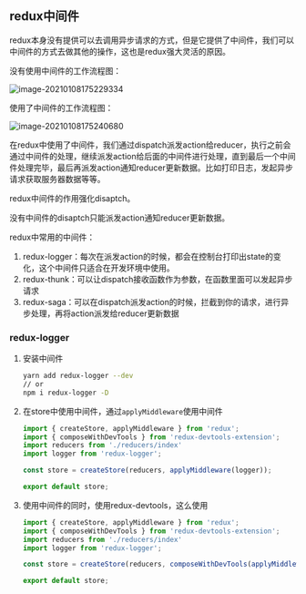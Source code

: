 ## redux中间件



redux本身没有提供可以去调用异步请求的方式，但是它提供了中间件，我们可以中间件的方式去做其他的操作，这也是redux强大灵活的原因。

没有使用中间件的工作流程图：

![image-20210108175229334](https://woniumd.oss-cn-hangzhou.aliyuncs.com/web/lvxingtian/20210108175229.png)



使用了中间件的工作流程图：

![image-20210108175240680](https://woniumd.oss-cn-hangzhou.aliyuncs.com/web/lvxingtian/20210108175240.png)



在redux中使用了中间件，我们通过dispatch派发action给reducer，执行之前会通过中间件的处理，继续派发action给后面的中间件进行处理，直到最后一个中间件处理完毕，最后再派发action通知reducer更新数据。比如打印日志，发起异步请求获取服务器数据等等。

redux中间件的作用强化disaptch。

没有中间件的disaptch只能派发action通知reducer更新数据。



redux中常用的中间件：

1. redux-logger：每次在派发action的时候，都会在控制台打印出state的变化，这个中间件只适合在开发环境中使用。
2. redux-thunk：可以让dispatch接收函数作为参数，在函数里面可以发起异步请求
3. redux-saga：可以在dispatch派发action的时候，拦截到你的请求，进行异步处理，再将action派发给reducer更新数据



### redux-logger

1. 安装中间件

   ```bash
   yarn add redux-logger --dev
   // or
   npm i redux-logger -D
   ```

2. 在store中使用中间件，通过`applyMiddleware`使用中间件

   ```js
   import { createStore, applyMiddleware } from 'redux';
   import { composeWithDevTools } from 'redux-devtools-extension';
   import reducers from './reducers/index'
   import logger from 'redux-logger';
   
   const store = createStore(reducers, applyMiddleware(logger));
   
   export default store;
   
   ```

3. 使用中间件的同时，使用redux-devtools，这么使用

   ```js
   import { createStore, applyMiddleware } from 'redux';
   import { composeWithDevTools } from 'redux-devtools-extension';
   import reducers from './reducers/index'
   import logger from 'redux-logger';
   
   const store = createStore(reducers, composeWithDevTools(applyMiddleware(logger)));
   
   export default store;
   
   ```

   